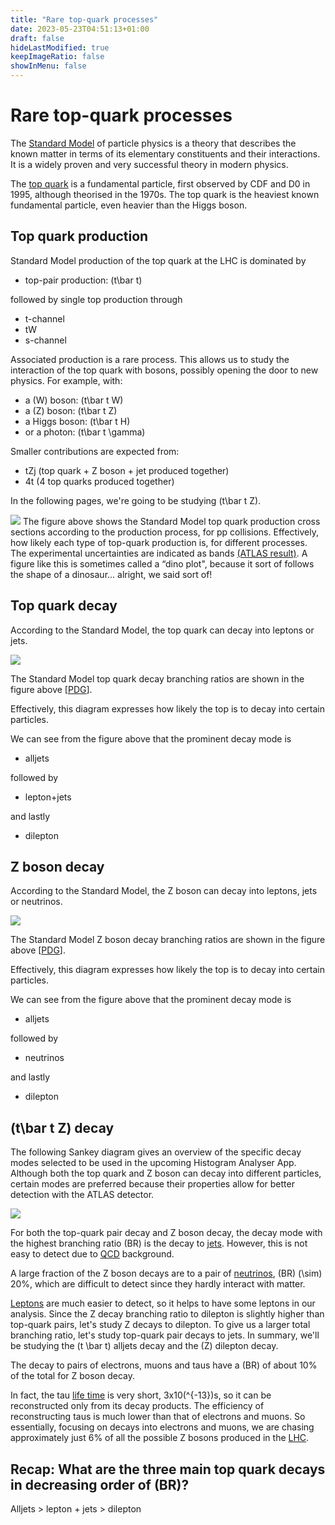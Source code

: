 ```yaml
---
title: "Rare top-quark processes"
date: 2023-05-23T04:51:13+01:00
draft: false
hideLastModified: true
keepImageRatio: false
showInMenu: false
---
```


# Rare top-quark processes

The [Standard Model](http://atlas.cern/discover/physics) of particle physics is a theory that describes the known matter in terms of its elementary constituents and their interactions. It is a widely proven and very successful theory in modern physics.  

The [top quark](https://en.wikipedia.org/wiki/Top_quark) is a fundamental particle, first observed by CDF and D0 in 1995, although theorised in the 1970s. The top quark is the heaviest known fundamental particle, even heavier than the Higgs boson.

## Top quark production

Standard Model production of the top quark at the LHC is dominated by

* top-pair production: \(t\bar t\)

followed by single top production through  

* t-channel
* tW
* s-channel

Associated production is a rare process. This allows us to study the interaction of the top quark with bosons, possibly opening the door to new physics. For example, with:

* a \(W\) boson: \(t\bar t W\)
* a \(Z\) boson: \(t\bar t Z\)
* a Higgs boson: \(t\bar t H\)
* or a photon: \(t\bar t \gamma\)

Smaller contributions are expected from:

* tZj (top quark + Z boson + jet produced together)
* 4t (4 top quarks produced together)

In the following pages, we're going to be studying \(t\bar t Z\).

![](images/top-cross-sections.png)
The figure above shows the Standard Model top quark production cross sections according to the production process, for pp collisions. Effectively, how likely each type of top-quark production is, for different processes.  The experimental uncertainties are indicated as bands [(ATLAS result)](https://atlas.web.cern.ch/Atlas/GROUPS/PHYSICS/PUBNOTES/ATL-PHYS-PUB-2020-012/). A figure like this is sometimes called a “dino plot", because it sort of follows the shape of a dinosaur... alright, we said sort of!



## Top quark decay

According to the Standard Model, the top quark can decay into leptons or jets. 


![](images/tt_BR.png)

The Standard Model top quark decay branching ratios are shown in the figure above [[PDG](https://pdg.lbl.gov/2019/reviews/rpp2019-rev-top-quark.pdf)].  

Effectively, this diagram expresses how likely the top is to decay into certain particles.

We can see from the figure above that the prominent decay mode is

* alljets

followed by

* lepton+jets

and lastly

* dilepton


## Z boson decay

According to the Standard Model, the Z boson can decay into leptons, jets or neutrinos.


![](images/Z_BR.png)

The Standard Model Z boson decay branching ratios are shown in the figure above [[PDG](https://pdg.lbl.gov/2018/listings/rpp2018-list-z-boson.pdf)].

Effectively, this diagram expresses how likely the top is to decay into certain particles.

We can see from the figure above that the prominent decay mode is

* alljets

followed by

* neutrinos

and lastly

* dilepton


## \(t\bar t Z\) decay

The following Sankey diagram gives an overview of the specific decay modes selected to be used in the upcoming Histogram Analyser App. Although both the top quark and Z boson can decay into different particles, certain modes are preferred because their properties allow for better detection with the ATLAS detector.

![](images/1DC_Zboson_ttbar_Decay_Sankey.png)

For both the top-quark pair decay and Z boson decay, the decay mode with the highest branching ratio \(BR\) is the decay to [jets](https://en.wikipedia.org/wiki/Jet_(particle_physics)). However, this is not easy to detect due to [QCD](https://en.wikipedia.org/wiki/Quantum_chromodynamics) background.

A large fraction of the Z boson decays are to a pair of [neutrinos](https://en.wikipedia.org/wiki/Neutrino), \(BR\) \(\sim\) 20%, which are difficult to detect since they hardly interact with matter.

[Leptons](https://en.wikipedia.org/wiki/Lepton) are much easier to detect, so it helps to have some leptons in our analysis. Since the Z decay branching ratio to dilepton is slightly higher than top-quark pairs, let's study Z decays to dilepton. To give us a larger total branching ratio, let's study top-quark pair decays to jets. In summary, we'll be studying the \(t \bar t\) alljets decay and the \(Z\) dilepton decay.
 
The decay to pairs of electrons, muons and taus have a \(BR\) of about 10% of the total for Z boson decay.

In fact, the tau [life time](https://en.wikipedia.org/wiki/Particle_decay) is very short, 3x10\(^{-13}\)s, so it can be reconstructed only from its decay products. The efficiency of reconstructing taus is much lower than that of electrons and muons. So essentially, focusing on decays into electrons and muons, we are chasing approximately just 6% of all the possible Z bosons produced in the [LHC](https://en.wikipedia.org/wiki/Large_Hadron_Collider).

## Recap: What are the three main top quark decays in decreasing order of \(BR\)?

Alljets > lepton + jets > dilepton
